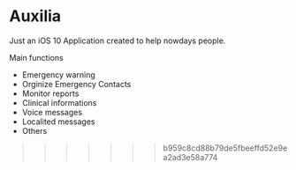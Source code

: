 # Auxilia

Just an iOS 10 Application created to help nowdays people. 

Main functions
- Emergency warning
- Orginize Emergency Contacts
- Monitor reports
- Clinical informations 
- Voice messages
- Localited messages
- Others
>>>>>>> b959c8cd88b79de5fbeeffd52e9ea2ad3e58a774
